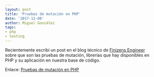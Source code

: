 ```yaml
---
layout: post
title: 'Pruebas de mutación en PHP'
date: '2017-12-08'
author: Miguel González
tags:
- php
- testing
---
```


Recientemente escribí un post en el blog técnico de [Finizens Engineer](https://twitter.com/finizens_eng) sobre que son
las pruebas de mutación, librerías que hay disponibles en PHP y su aplicación en nuestra base de código.

Enlace: [Pruebas de mutación en PHP](https://medium.com/finizens-engineering/pruebas-de-mutaci%C3%B3n-en-php-fad6ba181628)
